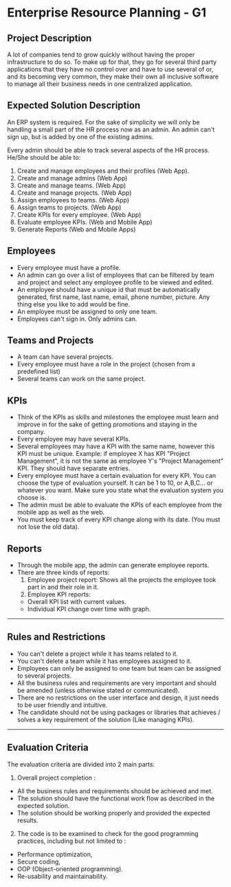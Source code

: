 # Enterprise Resource Planning - G1

## Project Description

A lot of companies tend to grow quickly without having the proper infrastructure to do so. To make up for that, they go for several third party applications that they have no control over and have to use several of or, and its becoming very common, they make their own all inclusive software to manage all their business needs in one centralized application.

## Expected Solution Description

An ERP system is required. For the sake of simplicity we will only be handling a small part of the HR process now as an admin. An admin can't sign up, but is added by one of the existing admins.

Every admin should be able to track several aspects of the HR process.
He/She should be able to:
1. Create and manage employees and their profiles (Web App).
2. Create and manage admins (Web App)
3. Create and manage teams. (Web App)
4. Create and manage projects. (Web App)
5. Assign employees to teams. (Web App)
6. Assign teams to projects. (Web App)
7. Create KPIs for every employee. (Web App)
8. Evaluate employee KPIs. (Web and Mobile App)
9. Generate Reports (Web and Mobile Apps)

## Employees
- Every employee must have a profile.
- An admin can go over a list of employees that can be filtered by team and project and select any employee profile to be viewed and edited.
- An employee should have a unique id that must be automatically generated, first name, last name, email, phone number, picture. Any thing else you like to add would be fine.
- An employee must be assigned to only one team.
- Employees can't sign in. Only admins can.

## Teams and Projects
- A team can have several projects.
- Every employee must have a role in the project (chosen from a predefined list)
- Several teams can work on the same project.

## KPIs
- Think of the KPIs as skills and milestones the employee must learn and improve in for the sake of getting promotions and staying in the company.
- Every employee may have several KPIs.
- Several employees may have a KPI with the same name, however this KPI must be unique. Example: if employee X has KPI "Project Management", it is not the same as employee Y's "Project Management" KPI. They should have separate entries.
- Every employee must have a certain evaluation for every KPI. You can choose the type of evaluation yourself. It can be 1 to 10, or A,B,C... or whatever you want. Make sure you state what the evaluation system you choose is.
- The admin must be able to evaluate the KPIs of each employee from the mobile app as well as the web.
- You must keep track of every KPI change along with its date. (You must not lose the old data).


## Reports
- Through the mobile app, the admin can generate employee reports.
- There are three kinds of reports:
  1. Employee project report: Shows all the projects the employee took part in and their role in it.
  2. Employee KPI reports:
    - Overall KPI list with current values.
    - Individual KPI change over time with graph.

<hr>

## Rules and Restrictions
- You can't delete a project while it has teams related to it.
- You can't delete a team while it has employees assigned to it.
- Employees can only be assigned to one team but team can be assigned to several projects.
- All the business rules and requirements are very important and should be amended (unless otherwise stated or communicated).
- There are no restrictions on the user interface and design, it just needs to be user friendly and intuitive.
- The candidate should not be using packages or libraries that achieves / solves a key requirement of the solution (Like managing KPIs).

<hr>

## Evaluation Criteria
The evaluation criteria are divided into 2 main parts:
1. Overall project completion :
  - All the business rules and requirements should be achieved and met.
  - The solution should have the functional work flow as described in the expected solution.
  - The solution should be working properly and provided the expected results.
2. The code is to be examined to check for the good programming practices, including but not limited to :
  - Performance optimization,
  - Secure coding,
  - OOP (Object-oriented programming).
  - Re-usability and maintainability.
